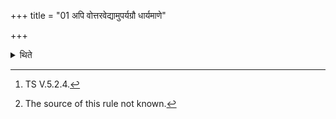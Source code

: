 +++
title = "01 अपि वोत्तरवेद्यामुपर्यग्रौ धार्यमाणे"

+++

<details><summary>थिते</summary>

1. Or instead of placing the bricks with these verses, with prajāpatis tvā sādayatu...[^1] (the Adhvaryu) should touch the Uttaravedi while fire is being held above[^2].   

[^1]: TS V.5.2.4.  

[^2]: The source of this rule not known.  
</details>
